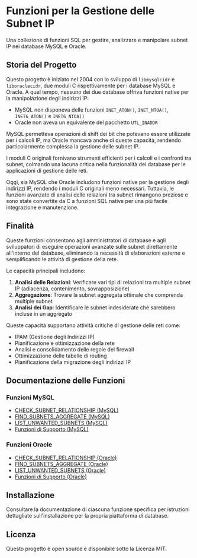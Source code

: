 # Funzioni per la Gestione delle Subnet IP

Una collezione di funzioni SQL per gestire, analizzare e manipolare subnet IP nei database MySQL e Oracle.

## Storia del Progetto

Questo progetto è iniziato nel 2004 con lo sviluppo di `libmysqlcidr` e `liboraclecidr`, due moduli C rispettivamente per i database MySQL e Oracle. A quel tempo, nessuno dei due database offriva funzioni native per la manipolazione degli indirizzi IP:

- MySQL non disponeva delle funzioni `INET_ATON()`, `INET_NTOA()`, `INET6_ATON()` e `INET6_NTOA()`
- Oracle non aveva un equivalente del pacchetto `UTL_INADDR`

MySQL permetteva operazioni di shift dei bit che potevano essere utilizzate per i calcoli IP, ma Oracle mancava anche di queste capacità, rendendo particolarmente complessa la gestione delle subnet IP.

I moduli C originali fornivano strumenti efficienti per i calcoli e i confronti tra subnet, colmando una lacuna critica nella funzionalità dei database per le applicazioni di gestione delle reti.

Oggi, sia MySQL che Oracle includono funzioni native per la gestione degli indirizzi IP, rendendo i moduli C originali meno necessari. Tuttavia, le funzioni avanzate di analisi delle relazioni tra subnet rimangono preziose e sono state convertite da C a funzioni SQL native per una più facile integrazione e manutenzione.

## Finalità

Queste funzioni consentono agli amministratori di database e agli sviluppatori di eseguire operazioni avanzate sulle subnet direttamente all'interno del database, eliminando la necessità di elaborazioni esterne e semplificando le attività di gestione della rete.

Le capacità principali includono:

1. **Analisi delle Relazioni**: Verificare vari tipi di relazioni tra multiple subnet IP (adiacenza, contenimento, sovrapposizione)
2. **Aggregazione**: Trovare la subnet aggregata ottimale che comprenda multiple subnet
3. **Analisi dei Gap**: Identificare le subnet indesiderate che sarebbero incluse in un aggregato

Queste capacità supportano attività critiche di gestione delle reti come:
- IPAM (Gestione degli Indirizzi IP)
- Pianificazione e ottimizzazione della rete
- Analisi e consolidamento delle regole del firewall
- Ottimizzazione delle tabelle di routing
- Pianificazione della migrazione degli indirizzi IP

## Documentazione delle Funzioni

### Funzioni MySQL

- [CHECK_SUBNET_RELATIONSHIP (MySQL)](./CHECK_SUBNET_RELATIONSHIP_MySQL.it.md)
- [FIND_SUBNETS_AGGREGATE (MySQL)](./FIND_SUBNETS_AGGREGATE_MySQL.it.md)
- [LIST_UNWANTED_SUBNETS (MySQL)](./LIST_UNWANTED_SUBNETS_MySQL.it.md)
- [Funzioni di Supporto (MySQL)](./HELPER_FUNCTIONS_MySQL.it.md)

### Funzioni Oracle

- [CHECK_SUBNET_RELATIONSHIP (Oracle)](./CHECK_SUBNET_RELATIONSHIP_Oracle.it.md)
- [FIND_SUBNETS_AGGREGATE (Oracle)](./FIND_SUBNETS_AGGREGATE_Oracle.it.md)
- [LIST_UNWANTED_SUBNETS (Oracle)](./LIST_UNWANTED_SUBNETS_Oracle.it.md)
- [Funzioni di Supporto (Oracle)](./HELPER_FUNCTIONS_Oracle.it.md)

## Installazione

Consultare la documentazione di ciascuna funzione specifica per istruzioni dettagliate sull'installazione per la propria piattaforma di database.

## Licenza

Questo progetto è open source e disponibile sotto la Licenza MIT.

